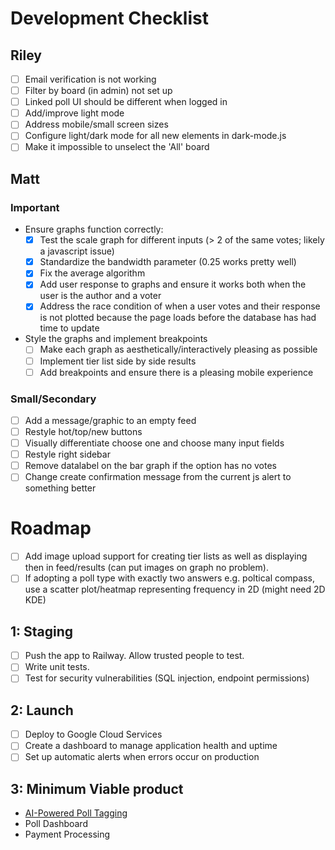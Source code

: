 # Development Checklist

## Riley

- [ ] Email verification is not working
- [ ] Filter by board (in admin) not set up
- [ ] Linked poll UI should be different when logged in
- [ ] Add/improve light mode
- [ ] Address mobile/small screen sizes
- [ ] Configure light/dark mode for all new elements in dark-mode.js
- [ ] Make it impossible to unselect the 'All' board

## Matt

### Important

- Ensure graphs function correctly:
  - [x] Test the scale graph for different inputs (> 2 of the same votes; likely a javascript issue)
  - [x] Standardize the bandwidth parameter (0.25 works pretty well)
  - [x] Fix the average algorithm
  - [x] Add user response to graphs and ensure it works both when the user is the author and a voter
  - [x] Address the race condition of when a user votes and their response is not plotted because the page
        loads before the database has had time to update
- Style the graphs and implement breakpoints
  - [ ] Make each graph as aesthetically/interactively pleasing as possible
  - [ ] Implement tier list side by side results
  - [ ] Add breakpoints and ensure there is a pleasing mobile experience

### Small/Secondary

- [ ] Add a message/graphic to an empty feed
- [ ] Restyle hot/top/new buttons
- [ ] Visually differentiate choose one and choose many input fields
- [ ] Restyle right sidebar
- [ ] Remove datalabel on the bar graph if the option has no votes
- [ ] Change create confirmation message from the current js alert to something better

# Roadmap

- [ ] Add image upload support for creating tier lists as well as displaying then in feed/results (can put images on graph no problem).
- [ ] If adopting a poll type with exactly two answers e.g. poltical compass, use a scatter plot/heatmap representing frequency in 2D (might need 2D KDE)

## 1: Staging

- [ ] Push the app to Railway. Allow trusted people to test.
- [ ] Write unit tests.
- [ ] Test for security vulnerabilities (SQL injection, endpoint permissions)

## 2: Launch

- [ ] Deploy to Google Cloud Services
- [ ] Create a dashboard to manage application health and uptime
- [ ] Set up automatic alerts when errors occur on production

## 3: Minimum Viable product

- [AI-Powered Poll Tagging](https://docs.google.com/document/d/1knJN9BY2EJ27TZhUlEIYxNZZmU6g-eYaLxmL75ShN_U/edit?usp=drive_link)
- Poll Dashboard
- Payment Processing
